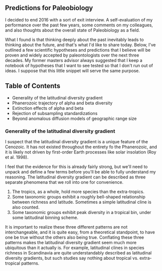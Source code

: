 ## Predictions for Paleobiology

I decided to end 2016 with a sort of exit interview. A self-evaluation of my performance over the past few years, some comments on my colleagues, and also thoughts about the overall state of Paleobiology as a field. 

What I found is that thinking deeply about the past inevitably leads to thinking about the future, and that's what I'd like to share today. Below, I've outlined a few scientific hypotheses and predictions that I believe will be proven and widely accepted by paleontologists over the next three decades. My former masters advisor always suggested that I keep a notebook of hypotheses that I want to see tested so that I don't run out of ideas. I suppose that this little snippet will serve the same purpose.

## Table of Contents
+ Generality of the latitudinal diversity gradient
+ Phanerozoic trajectory of alpha and beta diversity
+ Extinction effects of alpha and beta
+ Rejection of subsampling standardizations
+ Beyond anomalous diffusion models of geographic range size

### Generality of the latitudinal diversity gradient
I suspect that the latitudinal diversity gradient is a unique feature of the Cenozoic. It has not existed throughout the entirety fo the Phanerozoic, and it is likely not driven by first-order Earth processes like solar insolation (Roy et al. 1998).

I feel that the evidence for this is already fairly strong, but we'll need to unpack and define a few terms before you'll be able to fully understand my reasoning. The latitudinal diversity gradient can be described as three separate phenomena that we roll into one for convenience. 

1. The tropics, as a whole, hold more species than the extra-tropics. 
2. Some taxonomic groups exhibit a roughly bell-shaped relationship between richness and latitude. Sometimes a simple latitudinal cline is also counted. 
3. Some taxonomic groups exhibit peak diversity in a tropical bin, under some latitudinal binning scheme.

It is important to realize these three different patterns are not interchangeable, and it is quite easy, from a theoretical standpoint, to have one be true without the others also being true. Conflating these three patterns makes the latitudinal diversity gradient seem much more ubiquitous than it actually is. For example, latitudinal clines in species richness in Scandinavia are quite understandably described as latitudinal diversity gradients, but such studies say nothing about tropical vs. extra-tropical patterns.

